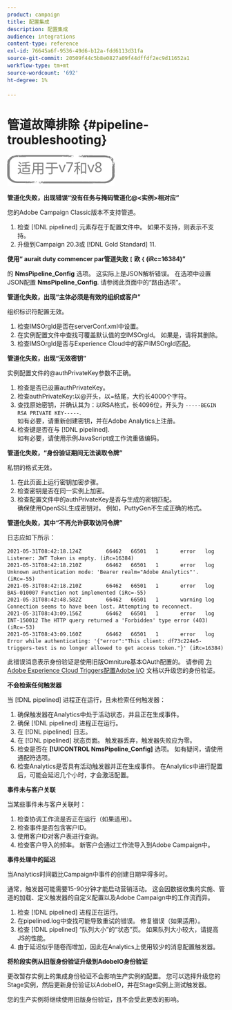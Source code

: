 ```yaml
---
product: campaign
title: 配置集成
description: 配置集成
audience: integrations
content-type: reference
exl-id: 76645a6f-9536-49d6-b12a-fdd6113d31fa
source-git-commit: 20509f44c5b8e0827a09f44dffdf2ec9d11652a1
workflow-type: tm+mt
source-wordcount: '692'
ht-degree: 1%

---
```


# 管道故障排除 {#pipeline-troubleshooting}

![](../../assets/common.svg)

**管道化失败，出现错误“没有任务与掩码管道化@&lt;实例>相对应”**

您的Adobe Campaign Classic版本不支持管道。

1. 检查 [!DNL pipelined] 元素存在于配置文件中。 如果不支持，则表示不支持。
1. 升级到Campaign 20.3或 [!DNL Gold Standard] 11.

**使用“ aurait duty commencer par管道失败 `[` 欧 `{` (iRc=16384)”**

的 **NmsPipeline_Config** 选项。 这实际上是JSON解析错误。
在选项中设置JSON配置 **NmsPipeline_Config**. 请参阅此页面中的“路由选项”。

**管道化失败，出现“主体必须是有效的组织或客户”**

组织标识符配置无效。

1. 检查IMSOrgId是否在serverConf.xml中设置。
1. 在实例配置文件中查找可覆盖默认值的空IMSOrgId。 如果是，请将其删除。
1. 检查IMSOrgId是否与Experience Cloud中的客户IMSOrgId匹配。

**管道化失败，出现“无效密钥”**

实例配置文件的@authPrivateKey参数不正确。

1. 检查是否已设置authPrivateKey。
1. 检查authPrivateKey:以@开头，以=结尾，大约长4000个字符。
1. 查找原始密钥，并确认其为：以RSA格式，长4096位，开头为 `-----BEGIN RSA PRIVATE KEY-----`.
   <br> 如有必要，请重新创建密钥，并在Adobe Analytics上注册。
1. 检查键是否在与 [!DNL pipelined]. <br>如有必要，请使用示例JavaScript或工作流重做编码。

**管道化失败，“身份验证期间无法读取令牌”**

私钥的格式无效。

1. 在此页面上运行密钥加密步骤。
1. 检查密钥是否在同一实例上加密。
1. 检查配置文件中的authPrivateKey是否与生成的密钥匹配。 <br>确保使用OpenSSL生成密钥对。 例如，PuttyGen不生成正确的格式。

**管道化失败，其中“不再允许获取访问令牌”**

日志应如下所示：

```
2021-05-31T08:42:18.124Z        66462   66501   1       error   log     Listener: JWT Token is empty. (iRc=16384)
2021-05-31T08:42:18.210Z        66462   66501   1       error   log     Unknown authentication mode: 'Bearer realm="Adobe Analytics"'. (iRc=-55)
2021-05-31T08:42:18.210Z        66462   66501   1       error   log     BAS-010007 Function not implemented (iRc=-55)
2021-05-31T08:42:48.582Z        66462   66501   1       warning log     Connection seems to have been lost. Attempting to reconnect.
2021-05-31T08:43:09.156Z        66462   66501   1       error   log     INT-150012 The HTTP query returned a 'Forbidden' type error (403) (iRc=-53)
2021-05-31T08:43:09.160Z        66462   66501   1       error   log     Error while authenticating: '{"error":"This client: df73c224e5-triggers-test is no longer allowed to get access token."}' (iRc=16384)
```

此错误消息表示身份验证是使用旧版Omniture基本OAuth配置的。 请参阅 [为Adobe Experience Cloud Triggers配置Adobe I/O](../../integrations/using/configuring-adobe-io.md) 文档以升级您的身份验证。

**不会检索任何触发器**

当 [!DNL pipelined] 进程正在运行，且未检索任何触发器：

1. 确保触发器在Analytics中处于活动状态，并且正在生成事件。
1. 确保 [!DNL pipelined] 进程正在运行。
1. 在 [!DNL pipelined] 日志。
1. 在 [!DNL pipelined] 状态页面。 触发器丢弃，触发器失败应为零。
1. 检查是否在 **[!UICONTROL NmsPipeline_Config]** 选项。 如有疑问，请使用通配符选项。
1. 检查Analytics是否具有活动触发器并正在生成事件。 在Analytics中进行配置后，可能会延迟几个小时，才会激活配置。

**事件未与客户关联**

当某些事件未与客户关联时：

1. 检查协调工作流是否正在运行（如果适用）。
1. 检查事件是否包含客户ID。
1. 使用客户ID对客户表进行查询。
1. 检查客户导入的频率。 新客户会通过工作流导入到Adobe Campaign中。

**事件处理中的延迟**

当Analytics时间戳比Campaign中事件的创建日期早得多时。

通常，触发器可能需要15-90分钟才能启动营销活动。 这会因数据收集的实施、管道的加载、定义触发器的自定义配置以及Adobe Campaign中的工作流而异。

1. 检查 [!DNL pipelined] 进程正在运行。
1. 在pipelined.log中查找可能导致重试的错误。 修复错误（如果适用）。
1. 检查 [!DNL pipelined] “队列大小”的“状态”页。 如果队列大小较大，请提高JS的性能。
1. 由于延迟似乎随卷而增加，因此在Analytics上使用较少的消息配置触发器。

**将阶段实例从旧版身份验证升级到AdobeIO身份验证**

更改暂存实例上的集成身份验证不会影响生产实例的配置。 您可以选择升级您的Stage实例，然后更新身份验证以AdobeIO，并在Stage实例上测试触发器。

您的生产实例将继续使用旧版身份验证，且不会受此更改的影响。
